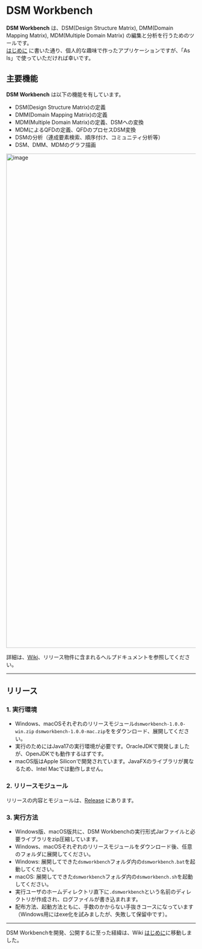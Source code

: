 # DSM Workbench
**DSM Workbench** は、DSM(Design Structure Matrix), DMM(Domain Mapping Matrix), MDM(Multiple Domain Matrix) の編集と分析を行うためのツールです。<br>
[はじめに](https://github.com/fujimoto-yukio/dsm/wiki/はじめに) に書いた通り、個人的な趣味で作ったアプリケーションですが、「As Is」で使っていただければ幸いです。

## 主要機能
**DSM Workbench** は以下の機能を有しています。
- DSM(Design Structure Matrix)の定義
- DMM(Domain Mapping Matrix)の定義
- MDM(Multiple Domain Matrix)の定義、DSMへの変換
- MDMによるQFDの定義、QFDのプロセスDSM変換
- DSMの分析（連成要素検索、順序付け、コミュニティ分析等）
- DSM、DMM、MDMのグラフ描画

<img width="2484" height="1315" alt="image" src="https://github.com/user-attachments/assets/2a85f22f-7980-40be-aaee-a8429b68c0d0" />

詳細は、[Wiki](https://github.com/fujimoto-yukio/dsm/wiki)、リリース物件に含まれるヘルプドキュメントを参照してください。

----------
## リリース
### 1. 実行環境
  - Windows、macOSそれぞれのリリースモジュール`dsmworkbench-1.0.0-win.zip` `dsmworkbench-1.0.0-mac.zip`ををダウンロード、展開してください。
  - 実行のためにはJava17の実行環境が必要です。OracleJDKで開発しましたが、OpenJDKでも動作するはずです。
  - macOS版はApple Siliconで開発されています。JavaFXのライブラリが異なるため、Intel Macでは動作しません。

### 2. リリースモジュール
リリースの内容とモジュールは、[Release](https://github.com/fujimoto-yukio/dsm/releases) にあります。

### 3. 実行方法
  - Windows版、macOS版共に、DSM Workbenchの実行形式Jarファイルと必要ライブラリをzip圧縮しています。
  - Windows、macOSそれぞれのリリースモジュールをダウンロード後、任意のフォルダに展開してください。
  - Windows: 展開してできた`dsmworkbench`フォルダ内の`dsmworkbench.bat`を起動してください。
  - macOS: 展開してできた`dsmworkbench`フォルダ内の`dsmworkbench.sh`を起動してください。
  - 実行ユーザのホームディレクトリ直下に`.dsmworkbench`という名前のディレクトリが作成され、ログファイルが書き込まれます。
  - 配布方法、起動方法ともに、手数のかからない手抜きコースになっています（Windows用にはexe化を試みましたが、失敗して保留中です）。

----------
DSM Workbenchを開発、公開するに至った経緯は、Wiki [はじめに](https://github.com/fujimoto-yukio/dsm/wiki/はじめに)に移動しました。
